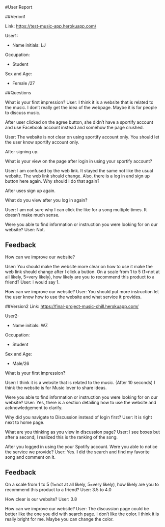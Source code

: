 #User Report

##Verion1

Link: https://test-music-app.herokuapp.com/

User1:
-  Name initials: LJ

Occupation:
-  Student

Sex and Age:
-  Female /27

##Questions

What is your first impression? 
User: I think it is a website that is related to the music. I don’t really get the idea of the webpage. Maybe it is for people to discuss music.

After user clicked on the agree button, she didn’t have a sportify account and use Facebook account instead and somehow the page crushed. 

User: The website is not clear on using sportify account only. You should let the user know sportify account only.

After signing up.

What is your view on the page after login in using your sportify account?

User: I am confused by the web link. It stayed the same not like the usual website. The web link should change. Also, there is a log in and sign up button here again. Why should I do that again?

After uses sign up again.

What do you view after you log in again?

User: I am not sure why I can click the like for a song multiple times. It doesn’t make much sense.

Were you able to find information or instruction you were looking for on our website?
User: Not. 

## Feedback 

How can we improve our website?

User: You should make the website more clear on how to use it make the web link should change after I click a button.
On a scale from 1 to 5 (1=not at all likely, 5=very likely), how likely are you to recommend this product to a friend?
User: I would say 1.

How can we improve our website?
User: You should put more instruction let the user know how to use the website and what service it provides.


##Version2
Link: https://final-project-music-chill.herokuapp.com/

User2:
-  Name initials: WZ

Occupation:
-  Student

Sex and Age:
-  Male/26

What is your first impression? 

User: I think it is a website that is related to the music. (After 10 seconds) I think the website is for 
Music lover to share ideas.

Were you able to find information or instruction you were looking for on our website?
User: Yes, there is a section detailing how to use the website and acknowledgement to clarify. 

Why did you navigate to Discussion instead of login first?
User: It is right next to home page.

What are you thinking as you view in discussion page?
User: I see boxes but after a second, I realized this is the ranking of the song. 

After you logged  in using the your Spotify account. Were you able to notice the service we provide?
User: Yes. I did the search and find my favorite song and comment on it.

## Feedback 
On a scale from 1 to 5 (1=not at all likely, 5=very likely), how likely are you to recommend this product to a friend?
User: 3.5 to 4.0

How clear is our website?
User: 3.8

How can we improve our website?
User: The discussion page could be better like the one you did with search page. 
I don’t like the color. I think it is really bright for me. Maybe you can change the color. 


